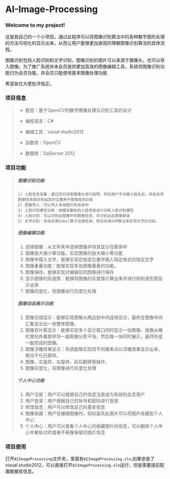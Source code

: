 # AI-Image-Processing


### Welcome to my project!  

这是我自己的一个小项目，通过此程序可以将图像识别算法中的各种数字图形处理的方法可视化的显示出来，从而让用户能够更加直观的理解图像识别算法的具体流程。

图像识别包括人脸识别和文字识别，图像识别的图片可以来源于摄像头，也可以导入图像。为了推广系统并未会员提供更加高效的图像编辑工具，系统将图像识别功能归为会员功能，非会员只能使用基本图像处理功能

希望各位大佬批评指正。

### 项目信息

> - 题目：基于OpenCV的数字图像处理与识别工具的设计
>
> * 编程语言：C#
>
> - 编辑工具：visual studio2012
>
> - 函数库：OpenCV
>
> - 数据库：SqlServer 2012

### 项目功能

> ##### 图像识别功能
>
>     1) 人脸信息采集：通过实时读取摄像头进行拍照，然后用户手动输入姓名后，系统会将图像信息保存到指定的位置用于图像库的训练
>     2) 图像导入：可以导入本地图片到系统中
>     3) 人脸识别模型训练：根据采集到的人脸信息进行训练人脸识别模型
>     4) 人脸识别：可以识别出图像中的图像信息，并识别出此图像是谁
>     5) 文字识别：系统采用Sobel算子边缘检测，然后采用SVM算法来实现文字的识别。
>
> ##### 图像编辑功能
>
> 1. 选择图像：从文件夹中选择图像并将其显示在窗体中
> 2.  图像放大缩小等功能，实现图像的放大缩小等功能
> 3.  图像中插入文字，能够实现在指定位置中插入指定格式的指定文字
> 4.  图像重叠功能：能够实现多张图像重叠的功能。
> 5.  图像保存，能够实现对编辑后的图像进行保存
> 6.  显示图像的灰度图：能够将图像的灰度值计算出来并进行绘制波形图显示出来
> 7.  图像灰度化，将图像进行灰度化处理
>
> ##### 图像动态展示功能
>
> 1.  图像交错显示：能够实现图像从两边到中间连续显示，最终在图像中间汇集显示出一张整体图像。
> 2.  图像百叶窗显示：能够实现多个显示窗口同时显示一张图像，就像从栅栏里向外看那样将一副图像分若干块，然后每一块同时展示，最终形成一副完成的图像。
> 3.  图像浮雕效果显示：系统能够实现将不同像素点以浮雕效果显示出来，相当于化石那样。
> 4.  图像，左旋转，右旋转，前后翻转等操作。
> 5.  图像灰度化，将图像进行灰度化处理
>
> ##### 个人中心功能
>
> 1. 用户注册：用户可以根据自己的信息注册成为系统的会员用户
> 2.  用户登录：用户根据自己的账号和密码进行登录
> 3.  修改信息：用户可以修改自己的基本信息
> 4.  图像收藏：用户在编辑图像时，假如喜欢此图片可以将图片收藏到个人中心
> 5.  个人中心：用户可以查看个人中心的收藏图片的信息，可以删除个人中心中某些过时或者不再像保留的图片信息

### 项目使用

打开<code>AIImageProcessing</code>文件夹，里面有<code>AIImageProcessing.sln</code>,如果安装了visual studio2012，可以直接打开<code>AIImageProcessing.sln</code>运行，但是需要提前配置数据库信息。

